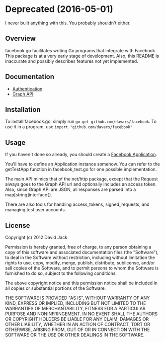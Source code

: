 # Deprecated (2016-05-01)

I never built anything with this.  You probably shouldn't either.

## Overview

facebook.go facilitates writing Go programs that integrate with Facebook.  
This package is at a very early stage of development.  Also, this README is 
inaccurate and possibly describes features not yet implemented.

## Documentation

* [Authentication](http://developers.facebook.com/docs/authentication/)
* [Graph API](http://developers.facebook.com/docs/reference/api/)

## Installation 

To install facebook.go, simply run `go get github.com/davars/facebook`. 
To use it in a program, use `import "github.com/davars/facebook"`

## Usage

If you haven't done so already, you should create a [Facebook
Application](https://developers.facebook.com/apps).

You'll have to define an Application instance somehow.  You can refer to the
getTestApp function in facebook_test.go for one possible implementation.

The main API mimics that of the net/http package, except that the Request
always goes to the Graph API url and optionally includes an access token.
Also, since Graph API are JSON, all responses are parsed into a
map[string]interface{}. 

There are also tools for handling access_tokens, signed_requests, and managing
test user accounts.

## License

Copyright (c) 2012 David Jack

Permission is hereby granted, free of charge, to any person obtaining a copy
of this software and associated documentation files (the "Software"), to deal
in the Software without restriction, including without limitation the rights
to use, copy, modify, merge, publish, distribute, sublicense, and/or sell
copies of the Software, and to permit persons to whom the Software is
furnished to do so, subject to the following conditions:

The above copyright notice and this permission notice shall be included in all
copies or substantial portions of the Software.

THE SOFTWARE IS PROVIDED "AS IS", WITHOUT WARRANTY OF ANY KIND, EXPRESS OR
IMPLIED, INCLUDING BUT NOT LIMITED TO THE WARRANTIES OF MERCHANTABILITY,
FITNESS FOR A PARTICULAR PURPOSE AND NONINFRINGEMENT. IN NO EVENT SHALL THE
AUTHORS OR COPYRIGHT HOLDERS BE LIABLE FOR ANY CLAIM, DAMAGES OR OTHER
LIABILITY, WHETHER IN AN ACTION OF CONTRACT, TORT OR OTHERWISE, ARISING FROM,
OUT OF OR IN CONNECTION WITH THE SOFTWARE OR THE USE OR OTHER DEALINGS IN THE
SOFTWARE.
